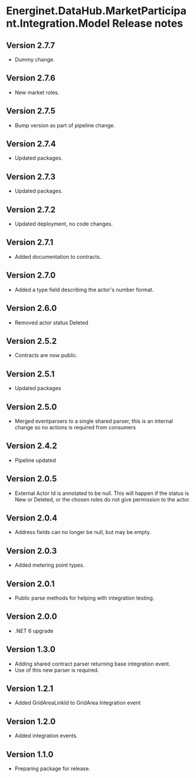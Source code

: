 # Energinet.DataHub.MarketParticipant.Integration.Model Release notes

## Version 2.7.7

- Dummy change.

## Version 2.7.6

- New market roles.

## Version 2.7.5

- Bump version as part of pipeline change.

## Version 2.7.4

- Updated packages.

## Version 2.7.3

- Updated packages.

## Version 2.7.2

- Updated deployment, no code changes.

## Version 2.7.1

- Added documentation to contracts.

## Version 2.7.0

- Added a type field describing the actor's number format.

## Version 2.6.0

- Removed actor status Deleted

## Version 2.5.2

- Contracts are now public.

## Version 2.5.1

- Updated packages

## Version 2.5.0

- Merged eventparsers to a single shared parser, this is an internal change so no actions is required from consumers

## Version 2.4.2

- Pipeline updated

## Version 2.0.5

- External Actor Id is annotated to be null. This will happen if the status is New or Deleted, or the chosen roles do not give permission to the actor.

## Version 2.0.4

- Address fields can no longer be null, but may be empty.

## Version 2.0.3

- Added metering point types.

## Version 2.0.1

- Public parse methods for helping with integration testing.

## Version 2.0.0

- .NET 6 upgrade

## Version 1.3.0

- Adding shared contract parser returning base integration event.
- Use of this new parser is required.

## Version 1.2.1

- Added GridAreaLinkId to GridArea Integration event

## Version 1.2.0

- Added integration events.

## Version 1.1.0

- Preparing package for release.

